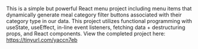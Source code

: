 This is a simple but powerful React menu project including menu items that dynamically generate meal category filter buttons associated with their category type in our data. This project utilizes functional programming with useState, useEffect, in-line event listeners, fetching data + destructuring props, and React components. View the completed project here: https://tinyurl.com/yaccn7eb
